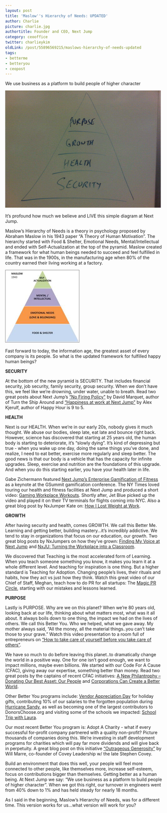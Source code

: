 ```yaml
---
layout: post
title: 'Maslow''s Hierarchy of Needs: UPDATED'
author: Charlie
picture: charlie.jpg
authortitle: Founder and CEO, Next Jump
category: ceooffice
twitter: charlieykim
oldLink: /post/55896569215/maslows-hierarchy-of-needs-updated
tags:
- betterme
- betteryou
- ceopost
---
```


We use business as a platform to build people of higher character

![](/images/maslows-hierarchy-of-needs-updated-1.png)

It’s profound how much we believe and LIVE this simple diagram at Next Jump. 

Maslow’s Hierarchy of Needs is a theory in psychology proposed by Abraham Maslow in his 1943 paper “A Theory of Human Motivation”. The hierarchy started with Food & Shelter, Emotional Needs, Mental/Intellectual and ended with Self-Actualization at the top of the pyramid. Maslow created a framework for what human beings needed to succeed and feel fulfilled in life. That was in the 1900s, in the manufacturing age when 80% of the country earned their living working at a factory.


![](/images/maslows-hierarchy-of-needs-updated-2.png)

Fast forward to today, the information age, the greatest asset of every company is its people. So what is the updated framework for fulfilled happy human beings?

**SECURITY**

At the bottom of the new pyramid is SECURITY. That includes financial security, job security, family security, group security. When we don’t have this, we feel like we’re drowning, under water, unable to breath. Read two great posts about Next Jump’s [“No Firing Policy"](http://davidmarquet.com/2013/02/how-would-a-nofirepolicy-affect-your-company-an-interview-with-nextjump-ceo-charlie-kim-who-decided-to-do-just-that) by David Marquet, author of Turn the Ship Around and [“Happiness at work at Next Jump”](http://positivesharing.com/2013/04/happiness-at-work-at-next-jump) by Alex Kjerulf, author of Happy Hour is 9 to 5.

**HEALTH**

Next is our HEALTH. When we’re in our early 20s, nobody gives it much thought. We abuse our bodies, sleep late, eat late and bounce right back. However, science has discovered that starting at 25 years old, the human body is starting to deteriorate, it’s “slowly dying”. It’s kind of depressing but true - when you wake up one day, doing the same things you’ve done, and realize, I need to eat better, exercise more regularly and sleep better. The good news is that our body is a vehicle that has the capacity for infinite upgrades. Sleep, exercise and nutrition are the foundations of this upgrade. And when you do this starting earlier, you have your health later in life.

Gabe Zichermann featured [Next Jump’s Enterprise Gamification of Fitness](http://www.youtube.com/watch?v=xqxFZF0qRQc) as a keynote at the GSummit gamification conference. The NY Times loved touring our health and fitness facilities at Next Jump and produced a short video: [Gaming Workplace Workouts](http://www.nytimes.com/video/business/100000001973535/gaming-workplace-workouts.html). Shortly after, Jet Blue picked up the video and played it on their TV terminals for flights coming into NYC. Also a great blog post by NxJumper Kate on: [How I Lost Weight at Work](/2013/03/18/how-i-lost-weight-at-work.html).

**GROWTH**

After having security and health, comes GROWTH. We call this Better Me. Learning and getting better, building mastery…it’s incredibly addictive. We tend to stay in organizations that focus on our education, our growth. Two great blog posts by NxJumpers on how they’ve grown: [Finding My Voice at Next Jump](/2013/03/25/finding-my-voice-at-next-jump.html) and [NxJU: Turning the Workplace into a Classroom](/2013/04/29/nxju-turning-the-workplace-into-a-classroom.html).

We discovered that Teaching is the most accelerated form of Learning. When you teach someone something you know, it makes you learn it at a whole different level. And teaching for inspiration is one thing. But a higher standard is Teaching for Adoption. Changing people’s lives, their rituals and habits, how they act vs just how they think. Watch this great video of our Chief of Staff, Meghan, teach how to do PR for all startups: The [Magic PR Circle](http://www.youtube.com/watch?v=nExzhC3A4N4&feature=c4-overview&playnext=1&list=TLxb_WgFwsMx8), starting with our mistakes and lessons learned.

**PURPOSE**

Lastly is PURPOSE. Why are we on this planet? When we’re 80 years old, looking back at our life, thinking about what matters most, what was it all about. It always boils down to one thing, the impact we had on the lives of others. We call this Better You. Who we helped, what we gave away. My mother always said, “All the money, all the material things..you can’t take those to your grave.” Watch this video presentation to a room full of entrepreneurs on [“How to take care of yourself before you take care of others”](http://www.youtube.com/watch?v=YzqZilGLiPQ&feature=c4-overview&playnext=1&list=TLiWqYNKnTybo).

We have so much to do before leaving this planet..to dramatically change the world in a positive way. One for one isn’t good enough, we want to impact millions, maybe even billions. We started with our Code For A Cause (CFAC), giving away our expertise, something better than money. Read two great posts by the captains of recent CFAC initiatives: [A New Philantrophy – Donating Our Best Asset: Our People](/2013/06/17/a-new-philanthropy-donating-our-best-asset-our.html) and [Corporations Can Create a Better World](/2013/02/03/corporations-can-create-a-better-world.html).

Other Better You programs include: [Vendor Appreciation Day](/2012/12/17/vendor-appreciation-day.html) for holiday gifts, contributing 10% of our salaries to the forgotten population during [Hurricane Sandy](/culture/2012/11/13/hurricane-sandy.html), as well as becoming one of the largest contributors to DonorsChoose.org and visiting some of the schools we impacted: [School Trip with Laura](/2012/11/13/school-trip-with-laura.html).

Our most recent Better You program is: Adopt A Charity - what if every successful for-profit company partnered with a quality non-profit? Picture thousands of companies doing this. We’re investing in staff development programs for charities which will pay far more dividends and will give back in perpetuity. A great blog post on this initiative [“Outrageous Generosity”](http://willmarre.com/blog/outrageous-generosity/) by Will Marre, co-founder of Covey Leadership w/ the late Stephen Covey.

Build an environment that does this well, your people will feel more connected to other people, like themselves more, increase self-esteem, focus on contributions bigger than themselves. Getting better as a human being. At Next Jump we say: “We use business as a platform to build people of higher character”. When we got this right, our turnover in engineers went from 40% down to 1% and has held steady for nearly 18 months.

As I said in the beginning, Maslow’s Hierarchy of Needs, was for a different time. This version works for us…what version will work for you?
